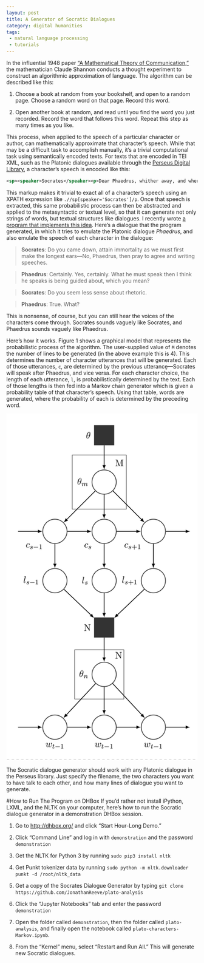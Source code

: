 ```yaml
---
layout: post
title: A Generator of Socratic Dialogues
category: digital humanities
tags: 
 - natural language processing
 - tutorials
---
```


In the influential 1948 paper [“A Mathematical Theory of Communication,”](http://ieeexplore.ieee.org/xpl/articleDetails.jsp?arnumber=6773024) the mathematician Claude Shannon conducts a thought experiment to construct an algorithmic approximation of language. The algorithm can be described like this: 

1. Choose a book at random from your bookshelf, and open to a random page. Choose a random word on that page. Record this word. 

2. Open another book at random, and read until you find the word you just recorded. Record the word that follows this word. Repeat this step as many times as you like. 

This process, when applied to the speech of a particular character or author, can mathematically approximate that character’s speech. While that may be a difficult task to accomplish manually, it’s a trivial computational task using semantically encoded texts. For texts that are encoded in TEI XML, such as the Platonic dialogues available through the [Perseus Digital Library](http://www.perseus.tufts.edu/hopper/), a character’s speech is encoded like this: 

```xml
<sp><speaker>Socrates</speaker><p>Dear Phaedrus, whither away, and where do you come from?</p></sp>
```

This markup makes it trivial to exact all of a character’s speech using an XPATH expression like `.//sp[speaker='Socrates']/p`. Once that speech is extracted, this same probabilistic process can then be abstracted and applied to the metasyntactic or textual level, so that it can generate not only strings of words, but textual structures like dialogues. I recently wrote [a program that implements this idea](https://github.com/JonathanReeve/plato-analysis/blob/master/plato-characters-Markov.ipynb). Here’s a dialogue that the program generated, in which it tries to emulate the Platonic dialogue _Phaedrus_, and also emulate the speech of each character in the dialogue: 

>**Socrates**: Do you came down, attain immortality as we must first make the longest ears—No, Phaedrus, then pray to agree and writing speeches. 

>**Phaedrus**: Certainly. Yes, certainly. What he must speak then I think he speaks is being guided about, which you mean? 

>**Socrates**: Do you seem less sense about rhetoric. 

>**Phaedrus**: True. What? 

This is nonsense, of course, but you can still hear the voices of the characters come through. Socrates sounds vaguely like Socrates, and Phaedrus sounds vaguely like Phaedrus. 

Here’s how it works. Figure 1 shows a graphical model that represents the probabilistic process of the algorithm. The user-supplied value of `M` denotes the number of lines to be generated (in the above example this is 4). This determines the number of character utterances that will be generated. Each of those utterances, `c`, are determined by the previous utterancẹ̣—Socrates will speak after Phaedrus, and vice versa. For each character choice, the length of each utterance, `l`, is probabilistically determined by the text. Each of those lengths is then fed into a Markov chain generator which is given a probability table of that character’s speech. Using that table, words are generated, where the probability of each is determined by the preceding word. 

![Figure 1](/images/socratic-dialogue-generator/socrates-gm.png)

The Socratic dialogue generator should work with any Platonic dialogue in the Perseus library. Just specify the filename, the two characters you want to have talk to each other, and how many lines of dialogue you want to generate. 

#How to Run The Program on DHBox
If you’d rather not install iPython, LXML, and the NLTK on your computer, here’s how to run the Socratic dialogue generator in a demonstration DHBox session. 

1. Go to http://dhbox.org/ and click “Start Hour-Long Demo.” 

2. Click “Command Line” and log in with `demonstration` and the password `demonstration`

3. Get the NLTK for Python 3 by running `sudo pip3 install nltk`

4. Get Punkt tokenizer data by running `sudo python -m nltk.downloader punkt -d /root/nltk_data`

4. Get a copy of the Socrates Dialogue Generator by typing `git clone https://github.com/JonathanReeve/plato-analysis`

5. Click the “Jupyter Notebooks” tab and enter the password `demonstration`

6. Open the folder called `demonstration`, then the folder called `plato-analysis`, and finally open the notebook called `plato-characters-Markov.ipynb`. 

7. From the “Kernel” menu, select “Restart and Run All.” This will generate new Socratic dialogues. 
